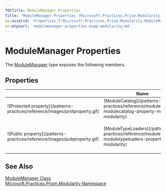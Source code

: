 ```yaml
---
TOCTitle: ModuleManager Properties
Title: 'ModuleManager Properties (Microsoft.Practices.Prism.Modularity)'
ms:assetid: 'Properties.T:Microsoft.Practices.Prism.Modularity.ModuleManager'
ms:mtpsurl: 'modulemanager-properties-mspp-modularity.md'
---
```



# ModuleManager Properties

The [ModuleManager](/patterns-practices/reference/modulemanager-class-mspp-modularity) type exposes the following members.

## Properties


<table>

<thead>
<tr class="header">
<th> </th>
<th>Name</th>
<th>Description</th>
</tr>
</thead>
<tbody>
<tr class="odd">
<td>![Protected property](/patterns-practices/reference/images/protproperty.gif)</td>
<td>[ModuleCatalog](/patterns-practices/reference/modulemanager-modulecatalog-property-mspp-modularity)</td>
<td><div class="summary">
The module catalog specified in the constructor.
</div></td>
</tr>
<tr class="even">
<td>![Public property](/patterns-practices/reference/images/pubproperty.gif)</td>
<td>[ModuleTypeLoaders](/patterns-practices/reference/modulemanager-moduletypeloaders-property-mspp-modularity)</td>
<td><div class="summary">
Returns the list of registered [IModuleTypeLoader](/patterns-practices/reference/imoduletypeloader-interface-mspp-modularity) instances that will be used to load the types of modules.
</div></td>
</tr>
</tbody>
</table>

## See Also

[ModuleManager Class](/patterns-practices/reference/modulemanager-class-mspp-modularity)<br/>
[Microsoft.Practices.Prism.Modularity Namespace](/patterns-practices/reference/mspp-modularity-namespace)<br/>
